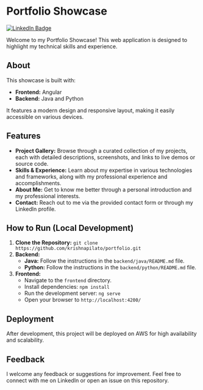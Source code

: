 # Portfolio Showcase

[![LinkedIn Badge](https://img.shields.io/badge/LinkedIn-Connect-blue?style=flat&logo=linkedin)](https://www.linkedin.com/in/khovakrishnapilato/)

Welcome to my Portfolio Showcase! This web application is designed to highlight my technical skills and experience.

## About

This showcase is built with:

* **Frontend:** Angular 
* **Backend:** Java and Python

It features a modern design and responsive layout, making it easily accessible on various devices.

## Features

* **Project Gallery:** Browse through a curated collection of my projects, each with detailed descriptions, screenshots, and links to live demos or source code.
* **Skills & Experience:** Learn about my expertise in various technologies and frameworks, along with my professional experience and accomplishments.
* **About Me:** Get to know me better through a personal introduction and my professional interests.
* **Contact:** Reach out to me via the provided contact form or through my LinkedIn profile.

## How to Run (Local Development)

1. **Clone the Repository:** `git clone https://github.com/krishnapilato/portfolio.git`
2. **Backend:**
   * **Java:** Follow the instructions in the `backend/java/README.md` file.
   * **Python:** Follow the instructions in the `backend/python/README.md` file.
3. **Frontend:**
   * Navigate to the `frontend` directory.
   * Install dependencies: `npm install`
   * Run the development server: `ng serve`
   * Open your browser to `http://localhost:4200/`

## Deployment

After development, this project will be deployed on AWS for high availability and scalability.

## Feedback

I welcome any feedback or suggestions for improvement. Feel free to connect with me on LinkedIn or open an issue on this repository.
